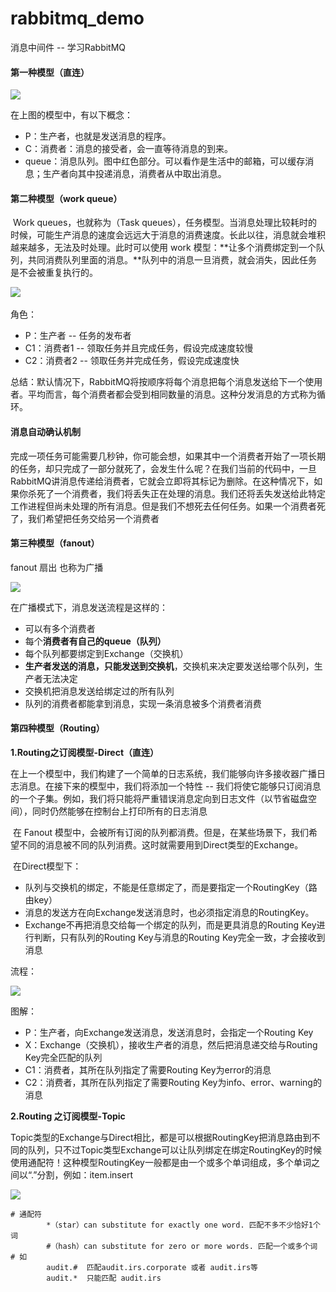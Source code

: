 # rabbitmq_demo
消息中间件 -- 学习RabbitMQ

#### 第一种模型（直连）

<img src="https://www.rabbitmq.com/img/tutorials/python-one-overall.png"/>

在上图的模型中，有以下概念：

- P：生产者，也就是发送消息的程序。
- C：消费者：消息的接受者，会一直等待消息的到来。
- queue：消息队列。图中红色部分。可以看作是生活中的邮箱，可以缓存消息；生产者向其中投递消息，消费者从中取出消息。



#### 第二种模型（work queue）

​		Work queues，也就称为（Task queues），任务模型。当消息处理比较耗时的时候，可能生产消息的速度会远远大于消息的消费速度。长此以往，消息就会堆积越来越多，无法及时处理。此时可以使用 work 模型：**让多个消费绑定到一个队列，共同消费队列里面的消息。**队列中的消息一旦消费，就会消失，因此任务是不会被重复执行的。

​	                         <img src="https://www.rabbitmq.com/img/tutorials/python-two.png"  />

角色：

- P：生产者 -- 任务的发布者
- C1：消费者1 -- 领取任务并且完成任务，假设完成速度较慢
- C2：消费者2 -- 领取任务并完成任务，假设完成速度快

总结：默认情况下，RabbitMQ将按顺序将每个消息把每个消息发送给下一个使用者。平均而言，每个消费者都会受到相同数量的消息。这种分发消息的方式称为循环。

#### 消息自动确认机制

​		完成一项任务可能需要几秒钟，你可能会想，如果其中一个消费者开始了一项长期的任务，却只完成了一部分就死了，会发生什么呢？在我们当前的代码中，一旦RabbitMQ讲消息传递给消费者，它就会立即将其标记为删除。在这种情况下，如果你杀死了一个消费者，我们将丢失正在处理的消息。我们还将丢失发送给此特定工作进程但尚未处理的所有消息。但是我们不想死去任何任务。如果一个消费者死了，我们希望把任务交给另一个消费者

#### 第三种模型（fanout）

fanout  扇出 也称为广播

![](https://www.rabbitmq.com/img/tutorials/exchanges.png)

在广播模式下，消息发送流程是这样的：

- 可以有多个消费者
- 每个**消费者有自己的queue（队列）**
- 每个队列都要绑定到Exchange（交换机）
- **生产者发送的消息，只能发送到交换机**，交换机来决定要发送给哪个队列，生产者无法决定
- 交换机把消息发送给绑定过的所有队列
- 队列的消费者都能拿到消息，实现一条消息被多个消费者消费

#### 第四种模型（Routing）

**1.Routing之订阅模型-Direct（直连）**

​		在上一个模型中，我们构建了一个简单的日志系统，我们能够向许多接收器广播日志消息。在接下来的模型中，我们将添加一个特性 -- 我们将使它能够只订阅消息的一个子集。例如，我们将只能将严重错误消息定向到日志文件（以节省磁盘空间），同时仍然能够在控制台上打印所有的日志消息

​		在 Fanout 模型中，会被所有订阅的队列都消费。但是，在某些场景下，我们希望不同的消息被不同的队列消费。这时就需要用到Direct类型的Exchange。

​		在Direct模型下：

- 队列与交换机的绑定，不能是任意绑定了，而是要指定一个RoutingKey（路由key）
- 消息的发送方在向Exchange发送消息时，也必须指定消息的RoutingKey。
- Exchange不再把消息交给每一个绑定的队列，而是更具消息的Routing Key进行判断，只有队列的Routing Key与消息的Routing Key完全一致，才会接收到消息

流程：

![](https://www.rabbitmq.com/img/tutorials/direct-exchange.png)

图解：

- P：生产者，向Exchange发送消息，发送消息时，会指定一个Routing Key
- X：Exchange（交换机），接收生产者的消息，然后把消息递交给与Routing Key完全匹配的队列
- C1：消费者，其所在队列指定了需要Routing Key为error的消息
- C2：消费者，其所在队列指定了需要Routing Key为info、error、warning的消息

**2.Routing 之订阅模型-Topic**

​		Topic类型的Exchange与Direct相比，都是可以根据RoutingKey把消息路由到不同的队列，只不过Topic类型Exchange可以让队列绑定在绑定RoutingKey的时候使用通配符！这种模型RoutingKey一般都是由一个或多个单词组成，多个单词之间以“.”分割，例如：item.insert

![](https://www.rabbitmq.com/img/tutorials/python-five.png)

```
# 通配符
		*（star）can substitute for exactly one word. 匹配不多不少恰好1个词
		#（hash）can substitute for zero or more words. 匹配一个或多个词
# 如
		audit.#  匹配audit.irs.corporate 或者 audit.irs等
		audit.*  只能匹配 audit.irs	
```

